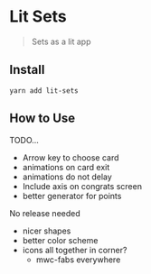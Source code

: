 # Lit Sets

> Sets as a lit app

## Install

`yarn add lit-sets`

## How to Use

TODO...

+ Arrow key to choose card
+ animations on card exit
+ animations do not delay
+ Include axis on congrats screen
+ better generator for points

No release needed

+ nicer shapes
+ better color scheme
+ icons all together in corner?
  + mwc-fabs everywhere
